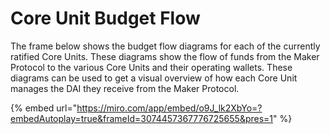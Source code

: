 # Core Unit Budget Flow

The frame below shows the budget flow diagrams for each of the currently ratified Core Units. These diagrams show the flow of funds from the Maker Protocol to the various Core Units and their operating wallets. These diagrams can be used to get a visual overview of how each Core Unit manages the DAI they receive from the Maker Protocol.


{% embed url="https://miro.com/app/embed/o9J_lk2XbYo=?embedAutoplay=true&frameId=3074457367776725655&pres=1" %}